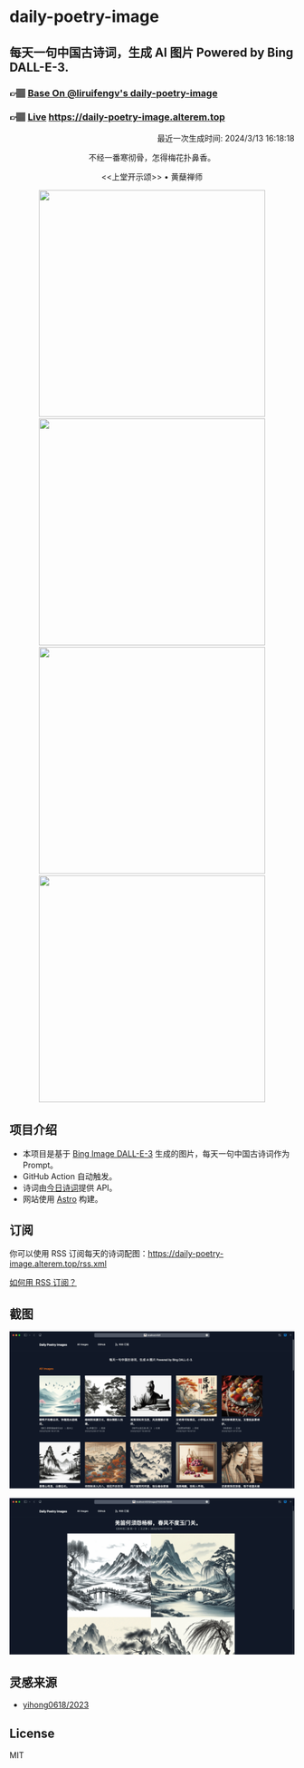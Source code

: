 
# daily-poetry-image

## 每天一句中国古诗词，生成 AI 图片 Powered by Bing DALL-E-3.

### 👉🏽 [Base On @liruifengv's daily-poetry-image](https://github.com/liruifengv/daily-poetry-image)

### 👉🏽 [Live](https://daily-poetry-image.alterem.top/) https://daily-poetry-image.alterem.top

<p align="right">
  最近一次生成时间: 2024/3/13 16:18:18
</p>
<p align="center">
不经一番寒彻骨，怎得梅花扑鼻香。
</p>
<p align="center">
<<上堂开示颂>> • 黄蘖禅师
</p>
<p align="center">
<img src="https://tse2.mm.bing.net/th/id/OIG3.r39nDHpBtWlqJ6VtHfaT" height="400" width="400" />
<img src="https://tse3.mm.bing.net/th/id/OIG3.JeK3qeNyhXFF9G6vXoTo" height="400" width="400" />
<img src="https://tse2.mm.bing.net/th/id/OIG3.bToOTfDHiCwep4arZtXp" height="400" width="400" />
<img src="https://tse2.mm.bing.net/th/id/OIG3.ch6VORLNn0vpFdyJ3xKF" height="400" width="400" />
</p>

## 项目介绍

-   本项目是基于 [Bing Image DALL-E-3](https://www.bing.com/images/create) 生成的图片，每天一句中国古诗词作为 Prompt。
-   GitHub Action 自动触发。
-   诗词由[今日诗词](https://www.jinrishici.com/)提供 API。
-   网站使用 [Astro](https://astro.build) 构建。

## 订阅

你可以使用 RSS 订阅每天的诗词配图：https://daily-poetry-image.alterem.top/rss.xml

[如何用 RSS 订阅？](https://zhuanlan.zhihu.com/p/55026716)

## 截图

![图片列表](./screenshots/Snipaste_2023-12-28_21-00-26.png)

![图片详情](./screenshots/Snipaste_2023-12-28_21-00-53.png)

## 灵感来源

-   [yihong0618/2023](https://github.com/yihong0618/2023)

## License

MIT
